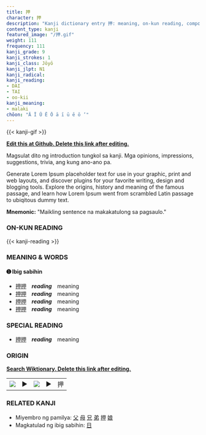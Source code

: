 ```yaml
---
title: 押
character: 押
description: "Kanji dictionary entry 押: meaning, on-kun reading, compounds, origin, related kanji"
content_type: kanji
featured_image: "/押.gif"
weight: 111
frequency: 111
kanji_grade: 9
kanji_strokes: 1
kanji_class: Jōyō
kanji_jlpt: N1
kanji_radical: 
kanji_reading: 
- DAI
- TAI
- oo-kii
kanji_meaning:
- malaki
chōon: "Ā Ī Ū Ē Ō ā ī ū ē ō ’"
---
```

[//]: # (Don't edit the line below. Kanji animated GIF code is automatically generated.)
{{< kanji-gif >}}

[//]: # (Edit below this line.)

**[Edit this at Github. Delete this link after editing.](https://github.com/tim0g/tim/tree/main/content/kanji/押/index.md)**

Magsulat dito ng introduction tungkol sa kanji. Mga opinions, impressions, suggestions, trivia, ang kung ano-ano pa.

Generate Lorem Ipsum placeholder text for use in your graphic, print and web layouts, and discover plugins for your favorite writing, design and blogging tools. Explore the origins, history and meaning of the famous passage, and learn how Lorem Ipsum went from scrambled Latin passage to ubiqitous dummy text.
 
**Mnemonic:** "Maikling sentence na makakatulong sa pagsaulo."

### ON-KUN READING

[//]: # (Don't edit the line below. ON-KUN READING code is automatically generated.)
{{< kanji-reading >}}

### MEANING & WORDS

#### ➊ **Ibig sabihin**
  - [押](../押)[押](../押)　***reading***　meaning
  - [押](../押)[押](../押)　***reading***　meaning
  - [押](../押)[押](../押)　***reading***　meaning
  - [押](../押)[押](../押)　***reading***　meaning

### SPECIAL READING
  - [押](../押)[押](../押)　***reading***　meaning

### ORIGIN

**[Search Wiktionary. Delete this link after editing.](https://wiktionary.org/wiki/押)**
<table class="kanji-table"><tr><td>
<img src="60px-押-bronze.svg.png">
</td><td>▶</td><td>
<img src="60px-押-oracle.svg.png">
</td><td>▶</td>
<td class="kanji-origin">押</td>
</tr></table>

### RELATED KANJI
- Miyembro ng pamilya: [父](../父) [母](../母) [兄](../兄) [弟](../弟) [押](../押) [娘](../娘)
- Magkatulad ng ibig sabihin: [日](../日)
